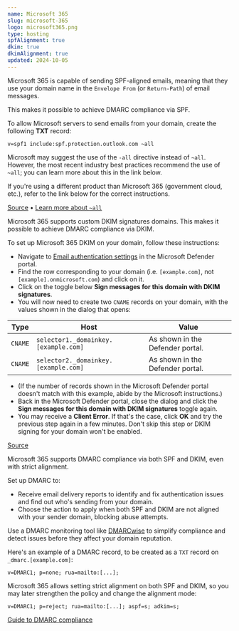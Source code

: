 ```yaml
---
name: Microsoft 365
slug: microsoft-365
logo: microsoft365.png
type: hosting
spfAlignment: true
dkim: true
dkimAlignment: true
updated: 2024-10-05
---
```


<script>
  import DotsBadge from '$lib/mdsvex/dots-badge.svelte';
</script>

<Block title="SPF">

Microsoft 365 is capable of sending SPF-aligned emails, meaning that they use your domain name in the `Envelope From` (or `Return-Path`) of email messages.

This makes it possible to achieve DMARC compliance via SPF.

To allow Microsoft servers to send emails from your domain, create the following **TXT** record:

```
v=spf1 include:spf.protection.outlook.com ~all
```

Microsoft may suggest the use of the `-all` directive instead of `~all`. However, the most recent industry best practices recommend the use of `~all`; you can learn more about this in the link below.

If you're using a different product than Microsoft 365 (government cloud, etc.), refer to the link below for the correct instructions.

[Source](https://learn.microsoft.com/en-us/defender-office-365/email-authentication-spf-configure) • [Learn more about `~all`](https://dmarcwise.io/learn/email/spf/setup)

</Block>

<Block title="DKIM">

Microsoft 365 supports custom DKIM signatures domains. This makes it possible to achieve DMARC compliance via DKIM.

To set up Microsoft 365 DKIM on your domain, follow these instructions:

- Navigate to [Email authentication settings](https://security.microsoft.com/authentication) in the Microsoft Defender portal.
- Find the row corresponding to your domain (i.e. `[example.com]`, not `[example].onmicrosoft.com`) and click on it.
- Click on the toggle below **Sign messages for this domain with DKIM signatures**.
- You will now need to create two `CNAME` records on your domain, with the values shown in the dialog that opens:

| Type    | Host                                 | Value                            |
| ------- | ------------------------------------ | -------------------------------- |
| `CNAME` | `selector1._domainkey.[example.com]` | As shown in the Defender portal. |
| `CNAME` | `selector2._domainkey.[example.com]` | As shown in the Defender portal. |

- (If the number of records shown in the Microsoft Defender portal doesn't match with this example, abide by the Microsoft instructions.)
- Back in the Microsoft Defender portal, close the dialog and click the **Sign messages for this domain with DKIM signatures** toggle again.
- You may receive a **Client Error**. If that's the case, click **OK** and try the previous step again in a few minutes. Don't skip this step or DKIM signing for your domain won't be enabled.

[Source](https://learn.microsoft.com/en-us/defender-office-365/email-authentication-dkim-configure)

</Block>

<Block title="DMARC">

Microsoft 365 supports DMARC compliance via both SPF and DKIM, even with strict alignment.

Set up DMARC to:

- Receive email delivery reports to identify and fix authentication issues and find out who's sending from your domain.
- Choose the action to apply when both SPF and DKIM are not aligned with your sender domain, blocking abuse attempts.

Use a DMARC monitoring tool like [DMARCwise](https://dmarcwise.io) to simplify compliance and detect issues before they affect your domain reputation.

Here's an example of a DMARC record, to be created as a `TXT` record on `_dmarc.[example.com]`:

```
v=DMARC1; p=none; rua=mailto:[...];
```

Microsoft 365 allows setting strict alignment on both SPF and DKIM, so you may later strengthen the policy and change the alignment mode:

```
v=DMARC1; p=reject; rua=mailto:[...]; aspf=s; adkim=s;
```

[Guide to DMARC compliance](https://dmarcwise.io/docs/guide-to-dmarc-compliance)

</Block>
